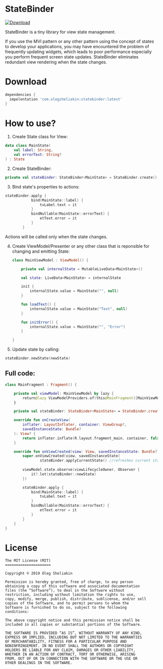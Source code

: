 # StateBinder

[ ![Download](https://api.bintray.com/packages/olegsheliakin/maven/statebinder/images/download.svg) ](https://bintray.com/olegsheliakin/maven/statebinder/_latestVersion)

StateBinder is a tiny library for view state management. 

If you use the MVI pattern or any other pattern using the concept of states to develop your applications, you may have encountered the problem of frequently updating widgets, which leads to poor performance especially you perform frequent screen state updates. 
StateBinder eliminates redundant view rendering when the state changes.

# Download
~~~ groovy
dependencies {
  impelentation 'com.olegsheliakin:statebinder:latest'
}
~~~

# How to use?

1. Create State class for View:

~~~ kotlin
data class MainState(
    val label: String,
    val errorText: String?
) : State
~~~

2. Create StateBinder:

~~~ kotlin
private val stateBinder: StateBinder<MainState> = StateBinder.create()
~~~

3. Bind state's properties to actions:

~~~ kotlin
stateBinder.apply {
            bind(MainState::label) {
                tvLabel.text = it
            }
            bindNullable(MainState::errorText) {
                etText.error = it
            }
        }
~~~

  Actions will be called only when the state changes.

4. Create ViewModel/Presenter or any other class that is reponsible for changing and emitting State:

   ~~~kotlin
   class MainViewModel : ViewModel() {
   
       private val internalState = MutableLiveData<MainState>()
   
       val state: LiveData<MainState> = internalState
   
       init {
           internalState.value = MainState("", null)
       }
   
       fun loadText() {
           internalState.value = MainState("Text", null)
       }
   
       fun initError() {
           internalState.value = MainState("", "Error")
       }
   
   }
   ~~~

   

4. Update state by calling:

~~~ kotlin
stateBinder.newState(newState)
~~~

## Full code:

~~~ kotlin
class MainFragment : Fragment() {

    private val viewModel: MainViewModel by lazy {
        return@lazy ViewModelProviders.of(this@MainFragment)[MainViewModel::class.java]
    }

    private val stateBinder: StateBinder<MainState> = StateBinder.create()

    override fun onCreateView(
        inflater: LayoutInflater, container: ViewGroup?,
        savedInstanceState: Bundle?
    ): View? {
        return inflater.inflate(R.layout.fragment_main, container, false)
    }

    override fun onViewCreated(view: View, savedInstanceState: Bundle?) {
        super.onViewCreated(view, savedInstanceState)
				stateBinder.applyCurrentState() //refreshes current state when view created
      
        viewModel.state.observe(viewLifecycleOwner, Observer {
            it?.let(stateBinder::newState)
        })

        stateBinder.apply {
            bind(MainState::label) {
                tvLabel.text = it
            }
            bindNullable(MainState::errorText) {
                etText.error = it
            }
        }
    }
}
~~~

# License
```
The MIT License (MIT)
=====================

Copyright © 2019 Oleg Sheliakin

Permission is hereby granted, free of charge, to any person
obtaining a copy of this software and associated documentation
files (the “Software”), to deal in the Software without
restriction, including without limitation the rights to use,
copy, modify, merge, publish, distribute, sublicense, and/or sell
copies of the Software, and to permit persons to whom the
Software is furnished to do so, subject to the following
conditions:

The above copyright notice and this permission notice shall be
included in all copies or substantial portions of the Software.

THE SOFTWARE IS PROVIDED “AS IS”, WITHOUT WARRANTY OF ANY KIND,
EXPRESS OR IMPLIED, INCLUDING BUT NOT LIMITED TO THE WARRANTIES
OF MERCHANTABILITY, FITNESS FOR A PARTICULAR PURPOSE AND
NONINFRINGEMENT. IN NO EVENT SHALL THE AUTHORS OR COPYRIGHT
HOLDERS BE LIABLE FOR ANY CLAIM, DAMAGES OR OTHER LIABILITY,
WHETHER IN AN ACTION OF CONTRACT, TORT OR OTHERWISE, ARISING
FROM, OUT OF OR IN CONNECTION WITH THE SOFTWARE OR THE USE OR
OTHER DEALINGS IN THE SOFTWARE.
```

